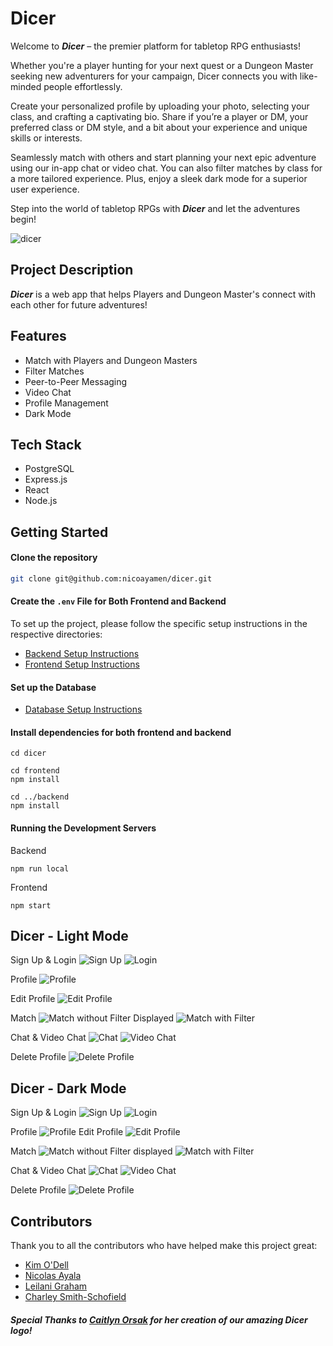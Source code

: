 # Dicer

Welcome to ***Dicer*** – the premier platform for tabletop RPG enthusiasts! 

Whether you're a player hunting for your next quest or a Dungeon Master seeking new adventurers for your campaign, Dicer connects you with like-minded people effortlessly.

Create your personalized profile by uploading your photo, selecting your class, and crafting a captivating bio. Share if you’re a player or DM, your preferred class or DM style, and a bit about your experience and unique skills or interests.

Seamlessly match with others and start planning your next epic adventure using our in-app chat or video chat. You can also filter matches by class for a more tailored experience. Plus, enjoy a sleek dark mode for a superior user experience.

Step into the world of tabletop RPGs with ***Dicer*** and let the adventures begin!

![dicer](https://github.com/user-attachments/assets/1871d4b8-7524-4bd6-a4db-a4920993c5c6)

## Project Description
***Dicer*** is a web app that helps Players and Dungeon Master's connect with each other for future adventures!

## Features
* Match with Players and Dungeon Masters
* Filter Matches
* Peer-to-Peer Messaging
* Video Chat
* Profile Management
* Dark Mode


## Tech Stack
* PostgreSQL
* Express.js
* React
* Node.js


## Getting Started
#### Clone the repository

```sh
git clone git@github.com:nicoayamen/dicer.git
```

#### Create the `.env` File for Both Frontend and Backend
To set up the project, please follow the specific setup instructions in the respective directories:

- [Backend Setup Instructions](./backend/README.md)
- [Frontend Setup Instructions](./frontend/README.md)

#### Set up the Database
- [Database Setup Instructions](./backend/db/README.md)

#### Install dependencies for both frontend and backend
```
cd dicer

cd frontend
npm install

cd ../backend
npm install
```


####  Running the Development Servers
Backend

```cd backend
npm run local
```

Frontend
```cd frontend
npm start
```

## Dicer - Light Mode
Sign Up & Login
![Sign Up](<readme-screenshots/Sign Up.png>)
![Login](readme-screenshots/Login.png)

Profile
![Profile](<readme-screenshots/Profile .png>)

Edit Profile
![Edit Profile](<readme-screenshots/Edit Profile.png>)


Match
![Match without Filter Displayed](<readme-screenshots/Match without filter displayed.png>)
![Match with Filter](<readme-screenshots/Match Filter Displayed.png>)

Chat & Video Chat
![Chat](readme-screenshots/Chat.png)
![Video Chat](<readme-screenshots/Video Chat.png>)

Delete Profile
![Delete Profile](<readme-screenshots/Delete Profile.png>)



## Dicer - Dark Mode
Sign Up & Login
![Sign Up](<readme-screenshots/Sign Up - dark mode.png>)
![Login](<readme-screenshots/Login - dark mode.png>)

Profile
![Profile](<readme-screenshots/Profile - dark mode.png>)
Edit Profile
![Edit Profile](<readme-screenshots/Edit Profile - Dark Mode.png>)

Match
![Match without Filter displayed](<readme-screenshots/Match without filter displayed - dark mode.png>)
![Match with Filter](<readme-screenshots/Match Filter Displayed - dark mode.png>)

Chat & Video Chat
![Chat](<readme-screenshots/Chat - dark mode.png>)
![Video Chat](<readme-screenshots/Video Chat - dark mode.png>)

Delete Profile
![Delete Profile](<readme-screenshots/Delete Profile - dark mode.png>)


## Contributors

Thank you to all the contributors who have helped make this project great:

- [Kim O'Dell](https://github.com/kimodell)
- [Nicolas Ayala](https://github.com/nicoayamen)
- [Leilani Graham](https://github.com/oatmilkies)
- [Charley Smith-Schofield](https://github.com/charleysmithschofield)



##### Special Thanks to [Caitlyn Orsak](https://www.instagram.com/caitlynorsak/?hl=en) for her creation of our amazing Dicer logo!
